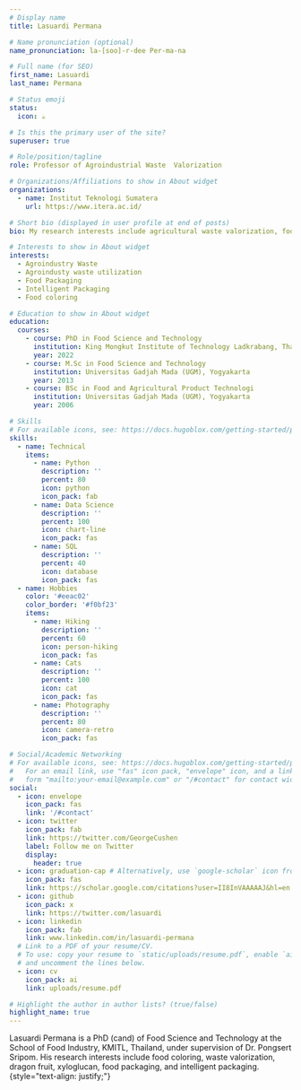 ```yaml
---
# Display name
title: Lasuardi Permana

# Name pronunciation (optional)
name_pronunciation: la-[soo]-r-dee Per-ma-na

# Full name (for SEO)
first_name: Lasuardi
last_name: Permana

# Status emoji
status:
  icon: ☕️

# Is this the primary user of the site?
superuser: true

# Role/position/tagline
role: Professor of Agroindustrial Waste  Valorization

# Organizations/Affiliations to show in About widget
organizations:
  - name: Institut Teknologi Sumatera
    url: https://www.itera.ac.id/

# Short bio (displayed in user profile at end of posts)
bio: My research interests include agricultural waste valorization, food packaging, food coloring, active packaging, and intelligent packaging.

# Interests to show in About widget
interests:
  - Agroindustry Waste
  - Agroindusty waste utilization
  - Food Packaging
  - Intelligent Packaging
  - Food coloring

# Education to show in About widget
education:
  courses:
    - course: PhD in Food Science and Technology
      institution: King Mongkut Institute of Technology Ladkrabang, Thailand
      year: 2022
    - course: M.Sc in Food Science and Technology
      institution: Universitas Gadjah Mada (UGM), Yogyakarta
      year: 2013
    - course: BSc in Food and Agricultural Product Technologi
      institution: Universitas Gadjah Mada (UGM), Yogyakarta
      year: 2006

# Skills
# For available icons, see: https://docs.hugoblox.com/getting-started/page-builder/#icons
skills:
  - name: Technical
    items:
      - name: Python
        description: ''
        percent: 80
        icon: python
        icon_pack: fab
      - name: Data Science
        description: ''
        percent: 100
        icon: chart-line
        icon_pack: fas
      - name: SQL
        description: ''
        percent: 40
        icon: database
        icon_pack: fas
  - name: Hobbies
    color: '#eeac02'
    color_border: '#f0bf23'
    items:
      - name: Hiking
        description: ''
        percent: 60
        icon: person-hiking
        icon_pack: fas
      - name: Cats
        description: ''
        percent: 100
        icon: cat
        icon_pack: fas
      - name: Photography
        description: ''
        percent: 80
        icon: camera-retro
        icon_pack: fas

# Social/Academic Networking
# For available icons, see: https://docs.hugoblox.com/getting-started/page-builder/#icons
#   For an email link, use "fas" icon pack, "envelope" icon, and a link in the
#   form "mailto:your-email@example.com" or "/#contact" for contact widget.
social:
  - icon: envelope
    icon_pack: fas
    link: '/#contact'
  - icon: twitter
    icon_pack: fab
    link: https://twitter.com/GeorgeCushen
    label: Follow me on Twitter
    display:
      header: true
  - icon: graduation-cap # Alternatively, use `google-scholar` icon from `ai` icon pack
    icon_pack: fas
    link: https://scholar.google.com/citations?user=II8InVAAAAAJ&hl=en
  - icon: github
    icon_pack: x
    link: https://twitter.com/lasuardi
  - icon: linkedin
    icon_pack: fab
    link: www.linkedin.com/in/lasuardi-permana
  # Link to a PDF of your resume/CV.
  # To use: copy your resume to `static/uploads/resume.pdf`, enable `ai` icons in `params.yaml`,
  # and uncomment the lines below.
  - icon: cv
    icon_pack: ai
    link: uploads/resume.pdf

# Highlight the author in author lists? (true/false)
highlight_name: true
---
```


Lasuardi Permana is a PhD (cand) of Food Science and Technology at the School of Food Industry, KMITL, Thailand, under supervision of Dr. Pongsert Sripom. His research interests include food coloring, waste valorization, dragon fruit, xyloglucan, food packaging, and intelligent packaging.
{style="text-align: justify;"}
